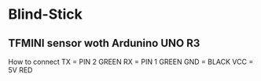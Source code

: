 # Blind-Stick

## TFMINI sensor woth Ardunino UNO R3

  How to connect
  TX = PIN 2 GREEN
  RX = PIN 1 GREEN
  GND = BLACK
  VCC = 5V RED
